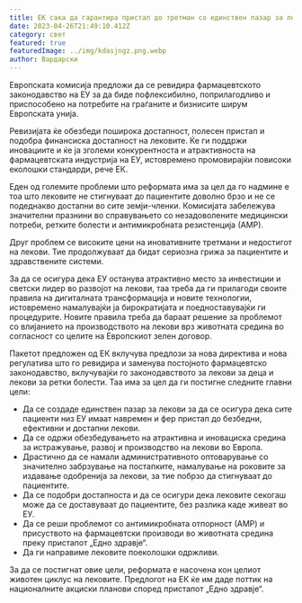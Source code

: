 ```yaml
---
title: ЕК сака да гарантира пристап до третман со единствен пазар за лекови
date: 2023-04-26T21:49:10.412Z
category: свет
featured: true
featuredImage: ../img/kdasjngz.png.webp
author: Вардарски
---
```


Европската комисија предложи да се ревидира фармацевтското законодавство на ЕУ за да биде пофлексибилно, поприлагодливо и приспособено на потребите на граѓаните и бизнисите ширум Европската унија.

Ревизијата ќе обезбеди поширока достапност, полесен пристап и подобра финансиска достапност на лековите. Ќе ги поддржи иновациите и ќе ја зголеми конкурентноста и атрактивноста на фармацевтската индустрија на ЕУ, истовремено промовирајќи повисоки еколошки стандарди, рече ЕК.

Еден од големите проблеми што реформата има за цел да го надмине е тоа што лековите не стигнуваат до пациентите доволно брзо и не се подеднакво достапни во сите земји-членки. Комисијата забележува значителни празнини во справувањето со незадоволените медицински потреби, ретките болести и антимикробната резистенција (АМР).

Друг проблем се високите цени на иновативните третмани и недостигот на лекови. Тие продолжуваат да бидат сериозна грижа за пациентите и здравствените системи.

За да се осигура дека ЕУ останува атрактивно место за инвестиции и светски лидер во развојот на лекови, таа треба да ги прилагоди своите правила на дигиталната трансформација и новите технологии, истовремено намалувајќи ја бирократијата и поедноставувајќи ги процедурите. Новите правила треба да бараат решение за проблемот со влијанието на производството на лекови врз животната средина во согласност со целите на Европскиот зелен договор.

Пакетот предложен од ЕК вклучува предлози за нова директива и нова регулатива што го ревидира и заменува постојното фармацевтско законодавство, вклучувајќи го законодавството за лекови за деца и лекови за ретки болести. Таа има за цел да ги постигне следните главни цели:

- Да се ​​создаде единствен пазар за лекови за да се осигура дека сите пациенти низ ЕУ имаат навремен и фер пристап до безбедни, ефективни и достапни лекови.
- Да се ​​одржи обезбедувањето на атрактивна и иновациска средина за истражување, развој и производство на лекови во Европа.
- Драстично да се намали административното оптоварување со значително забрзување на постапките, намалување на роковите за издавање одобренија за лекови, за тие побрзо да стигнуваат до пациентите.
- Да се ​​подобри достапноста и да се осигури дека лековите секогаш може да се доставуваат до пациентите, без разлика каде живеат во ЕУ.
- Да се ​​реши проблемот со антимикробната отпорност (АМР) и присуството на фармацевтски производи во животната средина преку пристапот „Едно здравје“.
- Да ги направиме лековите поеколошки одржливи.

За да се постигнат овие цели, реформата е насочена кон целиот животен циклус на лековите. Предлогот на ЕК ќе им даде поттик на националните акциски планови според пристапот „Едно здравје“.
